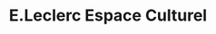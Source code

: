 ---
title: "E.Leclerc Espace Culturel"
url: /urrugne/e-leclerc-espace-culturel/
shop: électronique
---